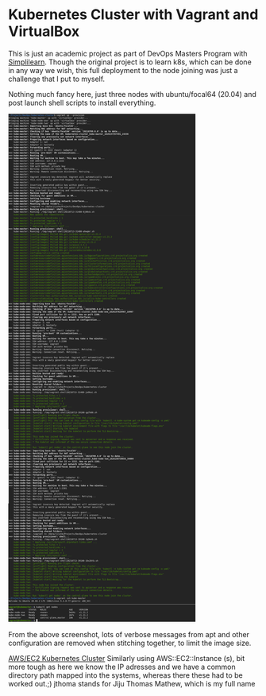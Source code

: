 # Kubernetes Cluster with Vagrant and VirtualBox 

This is just an academic project as part of DevOps Masters Program with [Simplilearn](https://www.simplilearn.com/devops-engineer-masters-program-certification-training). Though the original project is to learn k8s, which can be done in any way we wish, this full deployment to the node joining was just a challenge that I put to myself.

Nothing much fancy here, just three nodes with ubuntu/focal64 (20.04) and post launch shell scripts to install everything.

![vargant up --provision output](./vagrant-virtualbox.png)

From the above screenshot, lots of verbose messages from apt and other configuration are removed when stitching together, to limit the image size.

[AWS/EC2 Kubernetes Cluster](../aws/aws-cf-kubecluster) Similarly using AWS::EC2::Instance (s), bit more tough as here we know the IP adresses and we have a common directory path mapped into the systems, whereas there these had to be worked out.;) jthoma stands for Jiju Thomas Mathew, which is my full name
